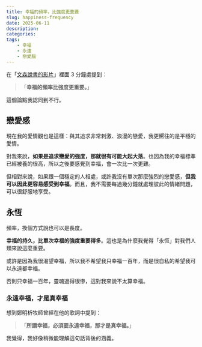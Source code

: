 ```yaml
---
title: 幸福的頻率，比強度更重要
slug: happiness-frequency
date: 2025-06-11
description: 
categories: 
tags:
    - 幸福
    - 永遠
    - 戀愛腦
---
```

在「[文森說書的影片](https://www.youtube.com/watch?v=_AMEQop9N00)」裡面 3 分鐘處提到：

> 「**幸福的頻率比強度更重要。**」

這個論點我認同到不行。

## 戀愛感

現在我的愛情觀也是這樣：與其追求非常刺激、浪漫的戀愛，我更嚮往的是平穩的愛情。

對我來說，**如果是追求戀愛的強度，那就很有可能大起大落**。也因為我的幸福標準已經被養的很高，所以之後要感覺到幸福，會一次比一次更難。

但相對來說，如果跟一個穩定的人相處，或許我沒有單次那麼強烈的戀愛感，**但我可以因此更容易感受到幸福**。而且，我不需要每過幾分鐘就處理彼此的情緒問題，可以很舒服地享受。

## 永恆

頻率，換個方式說也可以是長度。

**幸福的持久，比單次幸福的強度重要得多**。這也是為什麼我覺得「永恆」對我們人類來說這麼重要。

或許是因為我很渴望幸福，所以我不希望我只幸福一百年，而是很自私的希望我可以永遠都幸福。

否則只幸福一百年，靈魂過得很慘，這對我來說不太算幸福。

### 永遠幸福，才是真幸福

想到鄭明析牧師曾經在他的歌詞中提到：

> 「**所謂幸福，必須要永遠幸福，那才是真幸福。**」

我覺得，我好像稍微能理解這句話背後的涵義。
